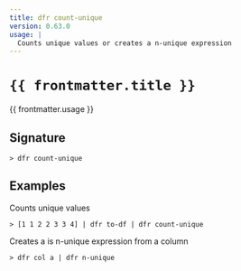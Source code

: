 ```yaml
---
title: dfr count-unique
version: 0.63.0
usage: |
  Counts unique values or creates a n-unique expression
---
```


<script>
  import { usePageFrontmatter } from '@vuepress/client';
  export default { computed: { frontmatter() { return usePageFrontmatter().value; } } }
</script>

# <code>{{ frontmatter.title }}</code>

<div style='white-space: pre-wrap;'>{{ frontmatter.usage }}</div>

## Signature

```> dfr count-unique ```

## Examples

Counts unique values
```shell
> [1 1 2 2 3 3 4] | dfr to-df | dfr count-unique
```

Creates a is n-unique expression from a column
```shell
> dfr col a | dfr n-unique
```
